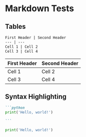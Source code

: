# Markdown Tests

## Tables

~~~markdown
First Header | Second Header
--- | ---
Cell 1 | Cell 2
Cell 3 | Cell 4

~~~

First Header | Second Header
--- | ---
Cell 1 | Cell 2
Cell 3 | Cell 4

## Syntax Highlighting

~~~markdown
```python
print('Hello, world!')

```

~~~

```python
print('Hello, world!')

```
